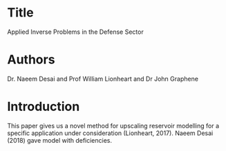 # Title 
Applied Inverse Problems in the Defense Sector

# Authors  
Dr. Naeem Desai and Prof William Lionheart and Dr John Graphene

# Introduction
This paper gives us a novel method for upscaling reservoir modelling for a specific application under consideration (Lionheart, 2017). Naeem Desai (2018) gave model with deficiencies.




